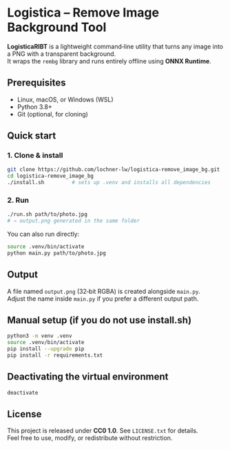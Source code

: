 # Logistica – Remove Image Background Tool

**LogisticaRIBT** is a lightweight command‑line utility that turns any image into a PNG with a transparent background.  
It wraps the `rembg` library and runs entirely offline using **ONNX Runtime**.

## Prerequisites
* Linux, macOS, or Windows (WSL)  
* Python 3.8+  
* Git (optional, for cloning)

## Quick start

### 1. Clone & install
```bash
git clone https://github.com/lochner-lw/logistica-remove_image_bg.git
cd logistica-remove_image_bg
./install.sh         # sets up .venv and installs all dependencies
```

### 2. Run
```bash
./run.sh path/to/photo.jpg
# → output.png generated in the same folder
```

You can also run directly:

```bash
source .venv/bin/activate
python main.py path/to/photo.jpg
```

## Output
A file named `output.png` (32‑bit RGBA) is created alongside `main.py`.  
Adjust the name inside `main.py` if you prefer a different output path.

## Manual setup (if you do not use install.sh)
```bash
python3 -m venv .venv
source .venv/bin/activate
pip install --upgrade pip
pip install -r requirements.txt
```

## Deactivating the virtual environment
```bash
deactivate
```

## License
This project is released under **CC0 1.0**. See `LICENSE.txt` for details.  
Feel free to use, modify, or redistribute without restriction.

